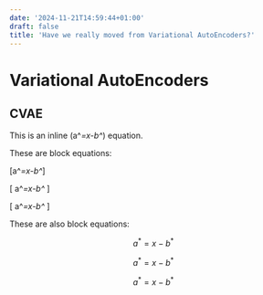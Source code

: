 ```yaml
---
date: '2024-11-21T14:59:44+01:00'
draft: false
title: 'Have we really moved from Variational AutoEncoders?'
---
```

# Variational AutoEncoders


## CVAE 
This is an inline \(a^*=x-b^*\) equation.

These are block equations:

\[a^*=x-b^*\]

\[ a^*=x-b^* \]

\[
a^*=x-b^*
\]

These are also block equations:

$$a^*=x-b^*$$

$$ a^*=x-b^* $$

$$
a^*=x-b^*
$$